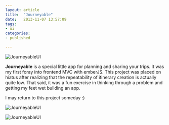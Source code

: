 ```yaml
---
layout: article
title:  "Journeyable"
date:   2013-11-07 13:57:09
tags: 
- ui 
categories:
- published

---
```


![JourneyableUI]({{edchao.github.io}}/assets/img_journeyable_ui.jpg)

<!--more-->

**Journeyable** is a special little app for planning and sharing your trips. It was my first foray into frontend MVC with emberJS.  This project was placed on hiatus after realizing that the repeatability of itinerary creation is actually quite low. That said, it was a fun exercise in thinking through a problem and getting my feet wet building an app.

I may return to this project someday :)

![JourneyableUI]({{edchao.github.io}}/assets/img_journ_uimap.jpg)

![JourneyableUI]({{edchao.github.io}}/assets/img_journeyable_web.jpg)


